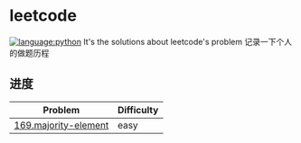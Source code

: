 # leetcode
[![language:python](https://img.shields.io/badge/language-python-green)](./README.md)
It's the solutions about leetcode's problem
记录一下个人的做题历程
## 进度  
| Problem                                               | Difficulty |
| ----------------------------------------------------- | ---------- |
| [169.majority-element](./src/169.majority-element.md) | easy       |

